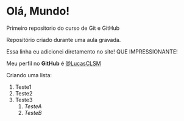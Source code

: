 # Olá, Mundo!
 Primeiro repositorio do curso de Git e GitHub

 Repositório criado durante uma aula gravada.
 
 Essa linha eu adicionei diretamento no site! QUE IMPRESSIONANTE!

Meu perfil no **GitHub** é [@LucasCLSM](https://https://github.com/LucasCLSM)

Criando uma lista:
1. Teste1
2. Teste2
3. Teste3
   1. _TesteA_
   2. _TesteB_
